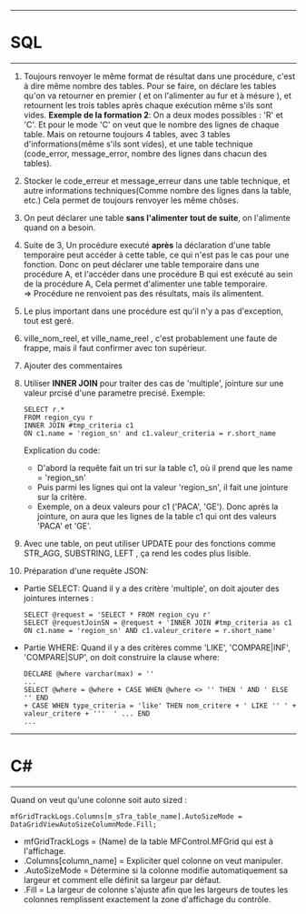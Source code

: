 ***
# SQL
***

1. Toujours renvoyer le même format de résultat dans une procédure, c'est à dire même nombre des tables.
    Pour se faire, on déclare les tables qu'on va retourner en premier ( et on l'alimenter au fur et à mésure ),
    et retournent les trois tables après chaque exécution même s'ils sont vides.
    __Exemple de la formation 2__:
        On a deux modes possibles : 'R' et 'C'. Et pour le mode 'C' on veut que le nombre des lignes de chaque table.
        Mais on retourne toujours 4 tables, avec 3 tables d'informations(même s'ils sont vides), et une table technique (code_error, message_error, nombre des lignes dans chacun des tables).

2.  Stocker le code_erreur et message_erreur dans une table technique, et autre informations techniques(Comme nombre des lignes dans la table, etc.)
    Cela permet de toujours renvoyer les même chôses.

3. On peut déclarer une table __sans l'alimenter tout de suite__, on l'alimente quand on a besoin.
4. Suite de 3, Un procédure executé __après__ la déclaration d'une table temporaire peut accéder à cette table, ce qui n'est pas le cas pour une fonction. 
    Donc on peut déclarer une table temporaire dans une procédure A, et l'accéder dans une procédure B qui est exécuté au sein de la procédure A, Cela permet d'alimenter une table temporaire.  
    =>  Procédure ne renvoient pas des résultats, mais ils alimentent. 
5. Le plus important dans une procédure est qu'il n'y a pas d'exception, tout est geré.
6. ville_nom_reel, et ville_name_reel , c'est probablement une faute de frappe, mais il faut confirmer avec ton supérieur.
7. Ajouter des commentaires 
8. Utiliser __INNER JOIN__ pour traiter des cas de 'multiple', jointure sur une valeur prcisé d'une parametre precisé.
Exemple:
    ```
    SELECT r.* 
    FROM region_cyu r 
    INNER JOIN #tmp_criteria c1 
    ON c1.name = 'region_sn' and c1.valeur_criteria = r.short_name
    ```
    Explication du code:
    - D'abord la requête fait un tri sur la table c1, où il  prend que les name = 'region_sn'
    - Puis parmi les lignes qui ont la valeur 'region_sn', il fait une jointure sur la critère.
    - Exemple, on a deux valeurs pour c1 ('PACA', 'GE'). Donc après la jointure, on aura que les lignes de la table c1 qui 
    ont des valeurs 'PACA' et 'GE'. 
9. Avec une table, on peut utiliser UPDATE pour des fonctions comme STR_AGG, SUBSTRING, LEFT , ça rend les codes plus lisible.

10. Préparation d'une requête JSON:
- Partie SELECT: Quand il y a des critère 'multiple', on doit ajouter des jointures internes :
    ```
    SELECT @request = 'SELECT * FROM region_cyu r'
    SELECT @requestJoinSN = @request + 'INNER JOIN #tmp_criteria as c1 ON c1.name = 'region_sn' AND c1.valeur_critere = r.short_name' 
    ```
- Partie WHERE: Quand il y a des critères comme 'LIKE', 'COMPARE|INF', 'COMPARE|SUP', on doit construire la clause where:
    ```
    DECLARE @where varchar(max) = ''
    ...
    SELECT @where = @where + CASE WHEN @where <> '' THEN ' AND ' ELSE '' END
    + CASE WHEN type_criteria = 'like' THEN nom_critere + ' LIKE '' ' + valeur_critere + '''  ' ... END
    ...
    ```

***
# C#
***
Quand on veut qu'une colonne soit auto sized :
```
mfGridTrackLogs.Columns[m_sTra_table_name].AutoSizeMode = DataGridViewAutoSizeColumnMode.Fill;
```
- mfGridTrackLogs = (Name) de la table MFControl.MFGrid qui est à l'affichage.
- .Columns[column_name] = Expliciter quel colonne on veut manipuler.
- .AutoSizeMode = Détermine si la colonne modifie automatiquement sa largeur et comment elle définit sa largeur par défaut.
- .Fill = La largeur de colonne s'ajuste afin que les largeurs de toutes les colonnes remplissent exactement la zone d'affichage du contrôle.

